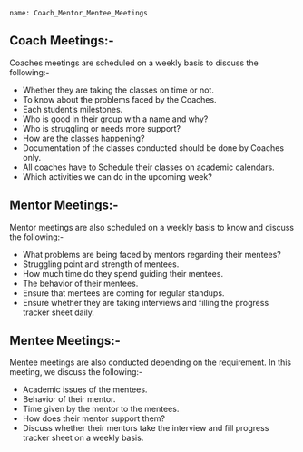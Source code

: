```ngMeta
name: Coach_Mentor_Mentee_Meetings
```

## Coach Meetings:-

Coaches meetings are scheduled on a weekly basis to discuss the following:-
- Whether they are taking the classes on time or not. 
- To know about the problems faced by the Coaches.
- Each student’s milestones.
- Who is good in their group with a name and why?
- Who is struggling or needs more support?
- How are the classes happening?
- Documentation of the classes conducted should be done by Coaches only.
- All coaches have to Schedule their classes on academic calendars.
- Which activities we can do in the upcoming week?

## Mentor Meetings:- 

Mentor meetings are also scheduled on a weekly basis to know and discuss the following:-
- What problems are being faced by mentors regarding their mentees?
- Struggling point and strength of mentees.
- How much time do they spend guiding their mentees.
- The behavior of their mentees.
- Ensure that mentees are coming for regular standups.
- Ensure whether they are taking interviews and filling the progress tracker sheet daily.

## Mentee Meetings:-

Mentee meetings are also conducted depending on the requirement. In this meeting, we discuss the following:-
- Academic issues of the mentees. 
- Behavior of their mentor.
- Time given by the mentor to the mentees.
- How does their mentor support them?
- Discuss whether their mentors take the interview and fill progress tracker sheet on a weekly basis.
